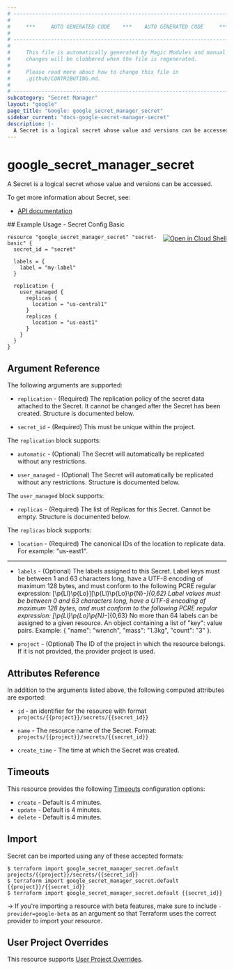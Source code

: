 ```yaml
---
# ----------------------------------------------------------------------------
#
#     ***     AUTO GENERATED CODE    ***    AUTO GENERATED CODE     ***
#
# ----------------------------------------------------------------------------
#
#     This file is automatically generated by Magic Modules and manual
#     changes will be clobbered when the file is regenerated.
#
#     Please read more about how to change this file in
#     .github/CONTRIBUTING.md.
#
# ----------------------------------------------------------------------------
subcategory: "Secret Manager"
layout: "google"
page_title: "Google: google_secret_manager_secret"
sidebar_current: "docs-google-secret-manager-secret"
description: |-
  A Secret is a logical secret whose value and versions can be accessed.
---
```


# google\_secret\_manager\_secret

A Secret is a logical secret whose value and versions can be accessed.


To get more information about Secret, see:

* [API documentation](https://cloud.google.com/secret-manager/docs/reference/rest/v1/projects.secrets)

<div class = "oics-button" style="float: right; margin: 0 0 -15px">
  <a href="https://console.cloud.google.com/cloudshell/open?cloudshell_git_repo=https%3A%2F%2Fgithub.com%2Fterraform-google-modules%2Fdocs-examples.git&cloudshell_working_dir=secret_config_basic&cloudshell_image=gcr.io%2Fgraphite-cloud-shell-images%2Fterraform%3Alatest&open_in_editor=main.tf&cloudshell_print=.%2Fmotd&cloudshell_tutorial=.%2Ftutorial.md" target="_blank">
    <img alt="Open in Cloud Shell" src="//gstatic.com/cloudssh/images/open-btn.svg" style="max-height: 44px; margin: 32px auto; max-width: 100%;">
  </a>
</div>
## Example Usage - Secret Config Basic


```hcl
resource "google_secret_manager_secret" "secret-basic" {
  secret_id = "secret"
  
  labels = {
    label = "my-label"
  }

  replication {
    user_managed {
      replicas {
        location = "us-central1"
      }
      replicas {
        location = "us-east1"
      }
    }
  }
}
```

## Argument Reference

The following arguments are supported:


* `replication` -
  (Required)
  The replication policy of the secret data attached to the Secret. It cannot be changed
  after the Secret has been created.  Structure is documented below.

* `secret_id` -
  (Required)
  This must be unique within the project.


The `replication` block supports:

* `automatic` -
  (Optional)
  The Secret will automatically be replicated without any restrictions.

* `user_managed` -
  (Optional)
  The Secret will automatically be replicated without any restrictions.  Structure is documented below.


The `user_managed` block supports:

* `replicas` -
  (Required)
  The list of Replicas for this Secret. Cannot be empty.  Structure is documented below.


The `replicas` block supports:

* `location` -
  (Required)
  The canonical IDs of the location to replicate data. For example: "us-east1".

- - -


* `labels` -
  (Optional)
  The labels assigned to this Secret.
  Label keys must be between 1 and 63 characters long, have a UTF-8 encoding of maximum 128 bytes,
  and must conform to the following PCRE regular expression: [\p{Ll}\p{Lo}][\p{Ll}\p{Lo}\p{N}_-]{0,62}
  Label values must be between 0 and 63 characters long, have a UTF-8 encoding of maximum 128 bytes,
  and must conform to the following PCRE regular expression: [\p{Ll}\p{Lo}\p{N}_-]{0,63}
  No more than 64 labels can be assigned to a given resource.
  An object containing a list of "key": value pairs. Example:
  { "name": "wrench", "mass": "1.3kg", "count": "3" }.

* `project` - (Optional) The ID of the project in which the resource belongs.
    If it is not provided, the provider project is used.


## Attributes Reference

In addition to the arguments listed above, the following computed attributes are exported:

* `id` - an identifier for the resource with format `projects/{{project}}/secrets/{{secret_id}}`

* `name` -
  The resource name of the Secret. Format:
  `projects/{{project}}/secrets/{{secret_id}}`

* `create_time` -
  The time at which the Secret was created.


## Timeouts

This resource provides the following
[Timeouts](/docs/configuration/resources.html#timeouts) configuration options:

- `create` - Default is 4 minutes.
- `update` - Default is 4 minutes.
- `delete` - Default is 4 minutes.

## Import

Secret can be imported using any of these accepted formats:

```
$ terraform import google_secret_manager_secret.default projects/{{project}}/secrets/{{secret_id}}
$ terraform import google_secret_manager_secret.default {{project}}/{{secret_id}}
$ terraform import google_secret_manager_secret.default {{secret_id}}
```

-> If you're importing a resource with beta features, make sure to include `-provider=google-beta`
as an argument so that Terraform uses the correct provider to import your resource.

## User Project Overrides

This resource supports [User Project Overrides](https://www.terraform.io/docs/providers/google/guides/provider_reference.html#user_project_override).

